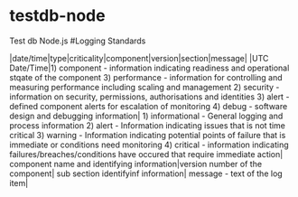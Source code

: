 # testdb-node
Test db Node.js
#Logging Standards

|date/time|type|criticality|component|version|section|message|
|UTC Date/Time|1) component - information indicating readiness and operational stqate of the component
3) performance - information for controlling and measuring performance including scaling and management
2) security - information on security, permissions, authorisations and identities 
3) alert - defined component alerts for escalation of monitoring
4) debug - software design and debugging information| 1) informational - General logging and process information
2) alert - Information indicating issues that is not time critical
3) warning - Information indicating potential points of failure that is immediate or conditions need monitoring
4) critical - information indicating failures/breaches/conditions have occured that require immediate action| component name and identifying information|version number of the component| sub section identifyinf information| message - text of the log item|

 

